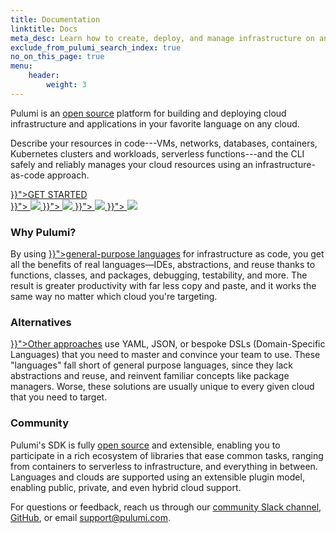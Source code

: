 ```yaml
---
title: Documentation
linktitle: Docs
meta_desc: Learn how to create, deploy, and manage infrastructure on any cloud using Pulumi's open source infrastructure as code SDK.
exclude_from_pulumi_search_index: true
no_on_this_page: true
menu:
    header:
        weight: 3
---
```


Pulumi is an <a href="https://github.com/pulumi/pulumi" target="_blank">open source</a> platform for building and
deploying cloud infrastructure and applications in your favorite language on any cloud.

Describe your resources in code---VMs, networks, databases, containers, Kubernetes clusters and workloads, serverless functions---and the CLI safely and reliably manages your cloud resources using an infrastructure-as-code approach.

<div class="flex justify-center py-6">
    <a class="btn btn-lg mx-1 my-1" href="{{< relref "/docs/get-started" >}}">GET STARTED</a>
</div>

<div class="my-4 bg-gray-100 border-t border-b border-gray-300 md:flex justify-between items-center px-4 py-2 max-w-6xl">
    <a class="block rounded hover:bg-gray-200 transition-all my-2 py-4 text-center px-6" href="{{< relref "/docs/get-started/aws" >}}">
        <img class="inline-block h-8 w-auto -mb-2" src="/logos/tech/aws.svg">
    </a>
    <a class="block rounded hover:bg-gray-200 transition-all my-2 text-center md:mx-2 py-4 px-6" href="{{< relref "/docs/get-started/azure" >}}">
        <img class="inline-block h-8 w-auto" src="/logos/tech/azure.svg">
    </a>
    <a class="block rounded hover:bg-gray-200 transition-all my-2 text-center md:mx-2 py-4 px-6" href="{{< relref "/docs/get-started/gcp" >}}">
        <img class="inline-block h-8 w-auto" src="/logos/tech/gcp.svg">
    </a>
    <a class="block rounded hover:bg-gray-200 transition-all my-2 py-4 text-center px-6" href="{{< relref "/docs/get-started/kubernetes" >}}">
        <img class="inline-block h-8 w-auto" src="/logos/tech/k8s.svg">
    </a>
</div>

<div class="my-4 md:flex py-8">
    <div>
        <h3 class="no-anchor">Why Pulumi?</h3>
        <p class="text-sm text-gray-600">
            By using <a href="{{< relref "/docs/intro/languages" >}}">general-purpose languages</a>
            for infrastructure as code,
            you get all the benefits of real languages&mdash;IDEs, abstractions, and
            reuse thanks to functions, classes, and packages, debugging, testability,
            and more. The result is greater productivity with far less copy and paste,
            and it works the same way no matter which cloud you're targeting.
        </p>
    </div>
    <div class="md:mx-8">
        <h3 class="no-anchor">Alternatives</h3>
        <p class="text-sm text-gray-600">
            <a href="{{< relref "/docs/intro/vs" >}}">Other approaches</a> use YAML,
            JSON, or bespoke DSLs (Domain-Specific Languages) that you need to
            master and convince your team to use. These "languages" fall short of
            general purpose languages, since they lack abstractions and reuse, and reinvent
            familiar concepts like package managers. Worse, these solutions are usually
            unique to every given cloud that you need to target.
        </p>
    </div>
    <div>
        <h3 class="no-anchor">Community</h3>
        <p class="text-sm text-gray-600">
            Pulumi's SDK is fully <a href="https://github.com/pulumi/pulumi" target="_blank">open source</a>
            and extensible, enabling you to
            participate in a rich ecosystem of libraries that ease common tasks,
            ranging from containers to serverless to infrastructure, and everything
            in between. Languages and clouds are supported using an extensible
            plugin model, enabling public, private, and even hybrid cloud support.
        </p>
    </div>
</div>

For questions or feedback, reach us through our [community Slack channel](https://slack.pulumi.com),
[GitHub](https://github.com/pulumi), or email [support@pulumi.com](mailto:support@pulumi.com).
